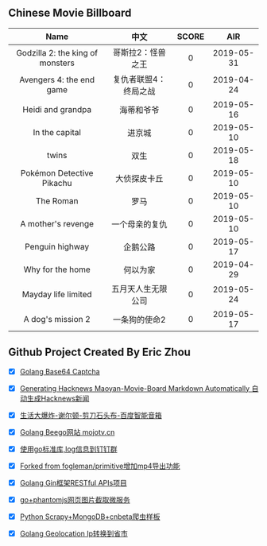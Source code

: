 ## Chinese Movie Billboard
|   Name          | 中文           | SCORE   |  AIR|
|:-------------:|:-------------:| :-----:|:-----:|
|Godzilla 2: the king of monsters | 哥斯拉2：怪兽之王 |0| 2019-05-31|
|Avengers 4: the end game | 复仇者联盟4：终局之战 |0| 2019-04-24|
|Heidi and grandpa | 海蒂和爷爷 |0| 2019-05-16|
|In the capital | 进京城 |0| 2019-05-10|
|twins | 双生 |0| 2019-05-18|
|Pokémon Detective Pikachu | 大侦探皮卡丘 |0| 2019-05-10|
|The Roman | 罗马 |0| 2019-05-10|
|A mother&#39;s revenge | 一个母亲的复仇 |0| 2019-05-10|
|Penguin highway | 企鹅公路 |0| 2019-05-17|
|Why for the home | 何以为家 |0| 2019-04-29|
|Mayday life limited | 五月天人生无限公司 |0| 2019-05-24|
|A dog&#39;s mission 2 | 一条狗的使命2 |0| 2019-05-17|


## Github Project Created By Eric Zhou

- [x] [Golang Base64 Captcha](https://github.com/mojocn/base64Captcha)
- [x] [Generating Hacknews Maoyan-Movie-Board Markdown Automatically 自动生成Hacknews新闻](https://github.com/dejavuzhou/md-genie)
- [x] [生活大爆炸-谢尔顿-剪刀石头布-百度智能音箱](https://github.com/mojocn/dueros-bang-game)
- [x] [Golang Beego网站 mojotv.cn](https://github.com/mojocn/www.mojotv.cn)
- [x] [使用go标准库,log信息到钉钉群](https://github.com/mojocn/dooger)
- [x] [Forked from fogleman/primitive增加mp4导出功能](https://github.com/mojocn/primitive)
- [x] [Golang Gin框架RESTful APIs项目](https://github.com/JJJJJJJerk/ezier-golang-web-api-framework)
- [x] [go+phantomjs网页图片截取微服务](https://github.com/mojocn/screen_shot)
- [x] [Python Scrapy+MongoDB+cnbeta爬虫样板](https://github.com/mojocn/scrapy_mongodb_boilerplate_cnbeta)
- [x] [Golang Geolocation Ip转换到省市](https://github.com/mojocn/ip2location)





